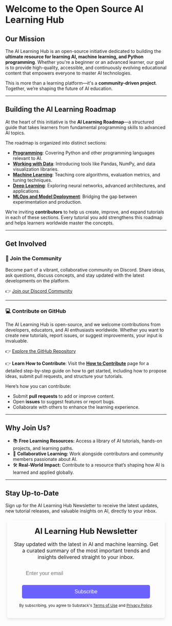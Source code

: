 # Welcome to the Open Source AI Learning Hub

## **Our Mission**

The AI Learning Hub is an open-source initiative dedicated to building the **ultimate resource for learning AI, machine learning, and Python programming**. Whether you're a beginner or an advanced learner, our goal is to provide high-quality, accessible, and continuously evolving educational content that empowers everyone to master AI technologies.

This is more than a learning platform—it's a **community-driven project**. Together, we’re shaping the future of AI education.

* * *

## **Building the AI Learning Roadmap**

At the heart of this initiative is the **AI Learning Roadmap**—a structured guide that takes learners from fundamental programming skills to advanced AI topics.

The roadmap is organized into distinct sections:

* **[Programming](ai_learning_roadmap/0_programming/contribute.md)**: Covering Python and other programming languages relevant to AI.
* **[Working with Data](ai_learning_roadmap/1_working_with_data/contribute.md)**: Introducing tools like Pandas, NumPy, and data visualization libraries.
* **[Machine Learning](ai_learning_roadmap/2_machine_learning/contribute.md)**: Teaching core algorithms, evaluation metrics, and tuning techniques.
* **[Deep Learning](ai_learning_roadmap/3_deep_learning/contribute.md)**: Exploring neural networks, advanced architectures, and applications.
* **[MLOps and Model Deployment](ai_learning_roadmap/4_mlops_deployment/contribute.md)**: Bridging the gap between experimentation and production.

We’re inviting **contributors** to help us create, improve, and expand tutorials in each of these sections. Every tutorial you add strengthens this roadmap and helps learners worldwide master the concepts.

* * *

## **Get Involved**

### **💬 Join the Community**

Become part of a vibrant, collaborative community on Discord. Share ideas, ask questions, discuss concepts, and stay updated with the latest developments on the platform.

👉 [Join our Discord Community](https://discord.gg/VQCSmfWvm6)

* * *

### **💻 Contribute on GitHub**

The AI Learning Hub is open-source, and we welcome contributions from developers, educators, and AI enthusiasts worldwide. Whether you want to create new tutorials, report issues, or suggest improvements, your input is invaluable.

👉 [Explore the GitHub Repository](https://github.com/dankornas/ailearninghub)

👉 **Learn How to Contribute**: Visit the **[How to Contribute](how_to_contribute.md)** page for a detailed step-by-step guide on how to get started, including how to propose ideas, submit pull requests, and structure your tutorials.

Here’s how you can contribute:

* Submit **pull requests** to add or improve content.
* Open **issues** to suggest features or report bugs.
* Collaborate with others to enhance the learning experience.


* * *

## **Why Join Us?**

* 📚 **Free Learning Resources:** Access a library of AI tutorials, hands-on projects, and learning paths.
* 🌟 **Collaborative Learning:** Work alongside contributors and community members passionate about AI.
* 🛠️ **Real-World Impact:** Contribute to a resource that’s shaping how AI is learned and applied globally.

* * *

## **Stay Up-to-Date**

Sign up for the AI Learning Hub Newsletter to receive the latest updates, new tutorial releases, and valuable insights on AI, directly to your inbox.

<div style="margin: 20px auto; text-align: center; padding: 20px; border-radius: 8px; max-width: 480px; width: 90%; background: var(--md-default-bg-color); box-shadow: 0px 4px 10px rgba(0, 0, 0, 0.1);">
    <h2 style="margin-top: 0; margin-bottom: 10px; color: var(--md-text-color-primary); font-size: 24px;">AI Learning Hub Newsletter</h2>
    <p style="font-size: 16px; color: var(--md-text-color-secondary); margin-bottom: 20px;">
        Stay updated with the latest in AI and machine learning. Get a curated summary of the most important trends and insights delivered straight to your inbox.
    </p>
    <form action="https://dankornas.substack.com/subscribe" method="post" target="_blank">
        <input 
            type="email" 
            name="email" 
            placeholder="Enter your email" 
            required 
            style="width: 100%; max-width: 400px; padding: 12px; font-size: 16px; border: 1px solid var(--md-default-fg-color); border-radius: 5px; margin-bottom: 15px; background: var(--md-primary-bg-color); color: var(--md-text-color-primary);">
        <button 
            type="submit" 
            style="width: 100%; max-width: 400px; padding: 12px; font-size: 16px; color: #FFFFFF; background-color: #6C63FF; border: none; border-radius: 5px; cursor: pointer;">
            Subscribe
        </button>
    </form>
    <p style="font-size: 12px; color: var(--md-text-color-secondary); margin-top: 10px;">
        By subscribing, you agree to Substack's <a href="https://substack.com/terms" target="_blank" style="color: var(--md-primary-color);">Terms of Use</a> and <a href="https://substack.com/privacy" target="_blank" style="color: var(--md-primary-color);">Privacy Policy</a>.
    </p>
</div>








